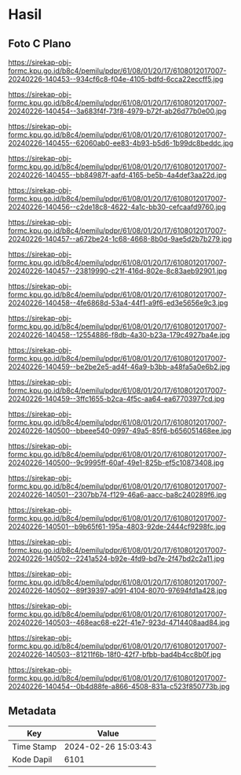 # Hasil

## Foto C Plano

https://sirekap-obj-formc.kpu.go.id/b8c4/pemilu/pdpr/61/08/01/20/17/6108012017007-20240226-140453--934cf6c8-f04e-4105-bdfd-6cca22eccff5.jpg

https://sirekap-obj-formc.kpu.go.id/b8c4/pemilu/pdpr/61/08/01/20/17/6108012017007-20240226-140454--3a683f4f-73f8-4979-b72f-ab26d77b0e00.jpg

https://sirekap-obj-formc.kpu.go.id/b8c4/pemilu/pdpr/61/08/01/20/17/6108012017007-20240226-140455--62060ab0-ee83-4b93-b5d6-1b99dc8beddc.jpg

https://sirekap-obj-formc.kpu.go.id/b8c4/pemilu/pdpr/61/08/01/20/17/6108012017007-20240226-140455--bb84987f-aafd-4165-be5b-4a4def3aa22d.jpg

https://sirekap-obj-formc.kpu.go.id/b8c4/pemilu/pdpr/61/08/01/20/17/6108012017007-20240226-140456--c2de18c8-4622-4a1c-bb30-cefcaafd9760.jpg

https://sirekap-obj-formc.kpu.go.id/b8c4/pemilu/pdpr/61/08/01/20/17/6108012017007-20240226-140457--a672be24-1c68-4668-8b0d-9ae5d2b7b279.jpg

https://sirekap-obj-formc.kpu.go.id/b8c4/pemilu/pdpr/61/08/01/20/17/6108012017007-20240226-140457--23819990-c21f-416d-802e-8c83aeb92901.jpg

https://sirekap-obj-formc.kpu.go.id/b8c4/pemilu/pdpr/61/08/01/20/17/6108012017007-20240226-140458--4fe6868d-53a4-44f1-a9f6-ed3e5656e9c3.jpg

https://sirekap-obj-formc.kpu.go.id/b8c4/pemilu/pdpr/61/08/01/20/17/6108012017007-20240226-140458--12554886-f8db-4a30-b23a-179c4927ba4e.jpg

https://sirekap-obj-formc.kpu.go.id/b8c4/pemilu/pdpr/61/08/01/20/17/6108012017007-20240226-140459--be2be2e5-ad4f-46a9-b3bb-a48fa5a0e6b2.jpg

https://sirekap-obj-formc.kpu.go.id/b8c4/pemilu/pdpr/61/08/01/20/17/6108012017007-20240226-140459--3ffc1655-b2ca-4f5c-aa64-ea67703977cd.jpg

https://sirekap-obj-formc.kpu.go.id/b8c4/pemilu/pdpr/61/08/01/20/17/6108012017007-20240226-140500--bbeee540-0997-49a5-85f6-b656051468ee.jpg

https://sirekap-obj-formc.kpu.go.id/b8c4/pemilu/pdpr/61/08/01/20/17/6108012017007-20240226-140500--9c9995ff-60af-49e1-825b-ef5c10873408.jpg

https://sirekap-obj-formc.kpu.go.id/b8c4/pemilu/pdpr/61/08/01/20/17/6108012017007-20240226-140501--2307bb74-f129-46a6-aacc-ba8c240289f6.jpg

https://sirekap-obj-formc.kpu.go.id/b8c4/pemilu/pdpr/61/08/01/20/17/6108012017007-20240226-140501--b9b65f61-195a-4803-92de-2444cf9298fc.jpg

https://sirekap-obj-formc.kpu.go.id/b8c4/pemilu/pdpr/61/08/01/20/17/6108012017007-20240226-140502--2241a524-b92e-4fd9-bd7e-2f47bd2c2a11.jpg

https://sirekap-obj-formc.kpu.go.id/b8c4/pemilu/pdpr/61/08/01/20/17/6108012017007-20240226-140502--89f39397-a091-4104-8070-97694fd1a428.jpg

https://sirekap-obj-formc.kpu.go.id/b8c4/pemilu/pdpr/61/08/01/20/17/6108012017007-20240226-140503--468eac68-e22f-41e7-923d-4714408aad84.jpg

https://sirekap-obj-formc.kpu.go.id/b8c4/pemilu/pdpr/61/08/01/20/17/6108012017007-20240226-140503--81211f6b-18f0-42f7-bfbb-bad4b4cc8b0f.jpg

https://sirekap-obj-formc.kpu.go.id/b8c4/pemilu/pdpr/61/08/01/20/17/6108012017007-20240226-140454--0b4d88fe-a866-4508-831a-c523f850773b.jpg


## Metadata

| Key        | Value               |
| ---------- | ------------------- |
| Time Stamp | 2024-02-26 15:03:43 |
| Kode Dapil | 6101                |



